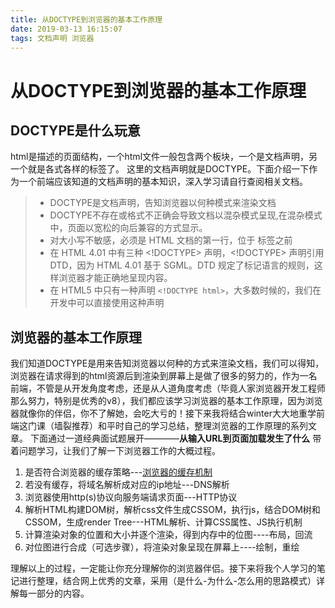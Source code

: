 ```yaml
---
title: 从DOCTYPE到浏览器的基本工作原理
date: 2019-03-13 16:15:07
tags: 文档声明 浏览器
---
```


# 从DOCTYPE到浏览器的基本工作原理
## DOCTYPE是什么玩意
html是描述的页面结构，一个html文件一般包含两个板块，一个是文档声明，另一个就是各式各样的标签了。
这里的文档声明就是DOCTYPE。下面介绍一下作为一个前端应该知道的文档声明的基本知识，深入学习请自行查阅相关文档。
>* DOCTYPE是文档声明，告知浏览器以何种模式来渲染文档
>* DOCTYPE不存在或格式不正确会导致文档以混杂模式呈现,在混杂模式中，页面以宽松的向后兼容的方式显示。
>* 对大小写不敏感，必须是 HTML 文档的第一行，位于 <html> 标签之前
>* 在 HTML 4.01 中有三种 <!DOCTYPE> 声明，<!DOCTYPE> 声明引用 DTD，因为 HTML 4.01 基于 SGML。DTD 规定了标记语言的规则，这样浏览器才能正确地呈现内容。
>* 在 HTML5 中只有一种声明 ```<!DOCTYPE html>```，大多数时候的，我们在开发中可以直接使用这种声明

## 浏览器的基本工作原理
我们知道DOCTYPE是用来告知浏览器以何种的方式来渲染文档，我们可以得知，浏览器在请求得到的html资源后到渲染到屏幕上是做了很多的努力的，作为一名前端，不管是从开发角度考虑，还是从人道角度考虑（毕竟人家浏览器开发工程师那么努力，特别是优秀的v8），我们都应该学习浏览器的基本工作原理，因为浏览器就像你的伴侣，你不了解她，会吃大亏的！接下来我将结合winter大大地重学前端这门课（墙裂推荐）和平时自己的学习总结，整理浏览器的工作原理的系列文章。
下面通过一道经典面试题展开————**从输入URL到页面加载发生了什么**
带着问题学习，让我们了解一下浏览器工作的大概过程。

1. 是否符合浏览器的缓存策略---[浏览器的缓存机制](./2019/03/14/browser/principle/浏览器缓存机制/)
2. 若没有缓存，将域名解析成对应的ip地址---DNS解析
3. 浏览器使用http(s)协议向服务端请求页面---HTTP协议
4. 解析HTML构建DOM树，解析css文件生成CSSOM，执行js，结合DOM树和CSSOM，生成render Tree---HTML解析、计算CSS属性、JS执行机制
5. 计算渲染对象的位置和大小并逐个渲染，得到内存中的位图----布局，回流
6. 对位图进行合成（可选步骤），将渲染对象呈现在屏幕上----绘制，重绘

理解以上的过程，一定能让你充分理解你的浏览器伴侣。接下来将我个人学习的笔记进行整理，结合网上优秀的文章，采用（是什么-为什么-怎么用的思路模式）详解每一部分的内容。
